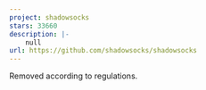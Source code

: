 ```yaml
---
project: shadowsocks
stars: 33660
description: |-
    null
url: https://github.com/shadowsocks/shadowsocks
---
```


Removed according to regulations.

